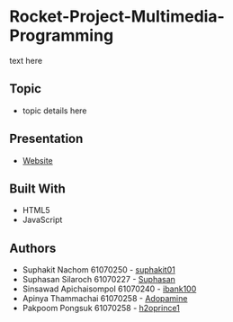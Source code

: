 # Rocket-Project-Multimedia-Programming
text here

## Topic
* topic details here

## Presentation
* [Website](https://suphakit01.github.io/BTS-since1999/)

## Built With
* HTML5
* JavaScript

## Authors
* Suphakit  Nachom        61070250 - [suphakit01](https://github.com/suphakit01)
* Suphasan  Silaroch      61070227 - [Suphasan](https://github.com/Suphasan)
* Sinsawad  Apichaisompol 61070240 - [ibank100](https://github.com/ibank100)
* Apinya    Thammachai    61070258 - [Adopamine](https://github.com/Adopamine)
* Pakpoom   Pongsuk       61070258 - [h2oprince1](https://github.com/h2oprince1)
